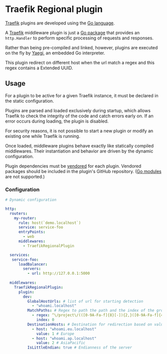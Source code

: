 # Traefik Regional plugin

[Traefik](https://traefik.io) plugins are developed using the [Go language](https://golang.org).

A [Traefik](https://traefik.io) middleware plugin is just a [Go package](https://golang.org/ref/spec#Packages) that provides an `http.Handler` to perform specific processing of requests and responses.

Rather than being pre-compiled and linked, however, plugins are executed on the fly by [Yaegi](https://github.com/traefik/yaegi), an embedded Go interpreter.

This plugin redirect on different host when the url match a regex and this regex contains a Extended UUID.

## Usage

For a plugin to be active for a given Traefik instance, it must be declared in the static configuration.

Plugins are parsed and loaded exclusively during startup, which allows Traefik to check the integrity of the code and catch errors early on.
If an error occurs during loading, the plugin is disabled.

For security reasons, it is not possible to start a new plugin or modify an existing one while Traefik is running.

Once loaded, middleware plugins behave exactly like statically compiled middlewares.
Their instantiation and behavior are driven by the dynamic configuration.

Plugin dependencies must be [vendored](https://golang.org/ref/mod#tmp_25) for each plugin.
Vendored packages should be included in the plugin's GitHub repository. ([Go modules](https://blog.golang.org/using-go-modules) are not supported.)

### Configuration

```yaml
# Dynamic configuration

http:
  routers:
    my-router:
      rule: host(`demo.localhost`)
      service: service-foo
      entryPoints:
        - web
      middlewares:
        - TraefikRegionalPlugin

  services:
   service-foo:
      loadBalancer:
        servers:
          - url: http://127.0.0.1:5000
  
  middlewares:
    TraefikRegionalPlugin:
      plugin:
        dev:
          GlobalHostUrls: # list of url for starting detection
            - "whoami.localhost"
          MatchPaths: # Regex to path the path and the index of the group of UUID
            - regex: ^\/project\/(([0-9A-Fa-f]{8}[-]){2,}([0-9A-Fa-f]{4}[-]){3}[0-9A-Fa-f]{12})$
              index: 0
          DestinationHosts: # Destination for redirection based on value extract from UUID
            - host: "whoami.eu.localhost"
              value: 1 # Europe
            - host: "whoami.ap.localhost"
              value: 2 # AsiaPacific
          IsLittleEndian: true # Endianness of the server
```
